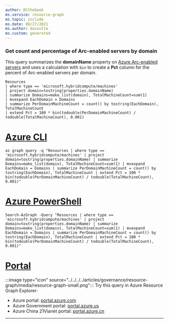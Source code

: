 ```yaml
---
author: DCtheGeek
ms.service: resource-graph
ms.topic: include
ms.date: 08/27/2021
ms.author: dacoulte
ms.custom: generated
---
```


### Get count and percentage of Arc-enabled servers by domain

This query summarizes the **domainName** property on [Azure Arc-enabled servers](../../../../articles/azure-arc/servers/overview.md) and uses a calculation with `bin` to create a **Pct** column for the percent of Arc-enabled servers per domain.

```kusto
Resources
| where type == 'microsoft.hybridcompute/machines'
| project domain=tostring(properties.domainName)
| summarize Domains=make_list(domain), TotalMachineCount=sum(1)
| mvexpand EachDomain = Domains
| summarize PerDomainMachineCount = count() by tostring(EachDomain), TotalMachineCount
| extend Pct = 100 * bin(todouble(PerDomainMachineCount) / todouble(TotalMachineCount), 0.001)
```

# [Azure CLI](#tab/azure-cli)

```azurecli-interactive
az graph query -q "Resources | where type == 'microsoft.hybridcompute/machines' | project domain=tostring(properties.domainName) | summarize Domains=make_list(domain), TotalMachineCount=sum(1) | mvexpand EachDomain = Domains | summarize PerDomainMachineCount = count() by tostring(EachDomain), TotalMachineCount | extend Pct = 100 * bin(todouble(PerDomainMachineCount) / todouble(TotalMachineCount), 0.001)"
```

# [Azure PowerShell](#tab/azure-powershell)

```azurepowershell-interactive
Search-AzGraph -Query "Resources | where type == 'microsoft.hybridcompute/machines' | project domain=tostring(properties.domainName) | summarize Domains=make_list(domain), TotalMachineCount=sum(1) | mvexpand EachDomain = Domains | summarize PerDomainMachineCount = count() by tostring(EachDomain), TotalMachineCount | extend Pct = 100 * bin(todouble(PerDomainMachineCount) / todouble(TotalMachineCount), 0.001)"
```

# [Portal](#tab/azure-portal)

:::image type="icon" source="../../../../articles/governance/resource-graph/media/resource-graph-small.png"::: Try this query in Azure Resource Graph Explorer:

- Azure portal: <a href="https://portal.azure.com/?feature.customportal=false#blade/HubsExtension/ArgQueryBlade/query/Resources%0a%7c%20where%20type%20%3d%3d%20%27microsoft.hybridcompute%2fmachines%27%0a%7c%20project%20domain%3dtostring(properties.domainName)%0a%7c%20summarize%20Domains%3dmake_list(domain)%2c%20TotalMachineCount%3dsum(1)%0a%7c%20mvexpand%20EachDomain%20%3d%20Domains%0a%7c%20summarize%20PerDomainMachineCount%20%3d%20count()%20by%20tostring(EachDomain)%2c%20TotalMachineCount%0a%7c%20extend%20Pct%20%3d%20100%20*%20bin(todouble(PerDomainMachineCount)%20%2f%20todouble(TotalMachineCount)%2c%200.001)" target="_blank">portal.azure.com</a>
- Azure Government portal: <a href="https://portal.azure.us/?feature.customportal=false#blade/HubsExtension/ArgQueryBlade/query/Resources%0a%7c%20where%20type%20%3d%3d%20%27microsoft.hybridcompute%2fmachines%27%0a%7c%20project%20domain%3dtostring(properties.domainName)%0a%7c%20summarize%20Domains%3dmake_list(domain)%2c%20TotalMachineCount%3dsum(1)%0a%7c%20mvexpand%20EachDomain%20%3d%20Domains%0a%7c%20summarize%20PerDomainMachineCount%20%3d%20count()%20by%20tostring(EachDomain)%2c%20TotalMachineCount%0a%7c%20extend%20Pct%20%3d%20100%20*%20bin(todouble(PerDomainMachineCount)%20%2f%20todouble(TotalMachineCount)%2c%200.001)" target="_blank">portal.azure.us</a>
- Azure China 21Vianet portal: <a href="https://portal.azure.cn/?feature.customportal=false#blade/HubsExtension/ArgQueryBlade/query/Resources%0a%7c%20where%20type%20%3d%3d%20%27microsoft.hybridcompute%2fmachines%27%0a%7c%20project%20domain%3dtostring(properties.domainName)%0a%7c%20summarize%20Domains%3dmake_list(domain)%2c%20TotalMachineCount%3dsum(1)%0a%7c%20mvexpand%20EachDomain%20%3d%20Domains%0a%7c%20summarize%20PerDomainMachineCount%20%3d%20count()%20by%20tostring(EachDomain)%2c%20TotalMachineCount%0a%7c%20extend%20Pct%20%3d%20100%20*%20bin(todouble(PerDomainMachineCount)%20%2f%20todouble(TotalMachineCount)%2c%200.001)" target="_blank">portal.azure.cn</a>

---

